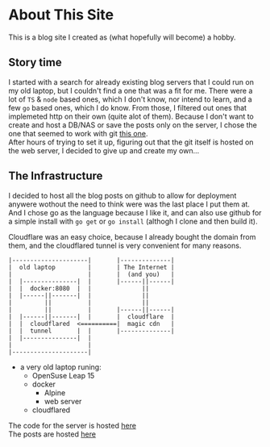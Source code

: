 # About This Site

This is a blog site I created as (what hopefully will become) a hobby.  

## Story time

I started with a search for already existing blog servers that I could run on my old laptop, 
but I couldn't find a one that was a fit for me.
There were a lot of `TS` & `node` based ones, which I don't know, nor intend to learn,
and a few `go` based ones, which I do know.
From those, I filtered out ones that implemeted http on their own (quite alot of them).
Because I don't want to create and host a DB/NAS or save the posts only on the server, 
I chose the one that seemed to work with git [this one](https://github.com/shinyypig/git-blog/tree/main).   
After hours of trying to set it up, figuring out that the git itself is hosted on the web server, 
I decided to give up and create my own...

## The Infrastructure

I decided to host all the blog posts on github to allow for deployment anywere wothout the need to think were was the last place I put them at. And I chose go as the language because I like it, and can also use github for a simple install with `go get` or `go install` (althogh I clone and then build it).  

Cloudflare was an easy choice, because I already bought the domain from them, and the cloudflared tunnel is very convenient for many reasons.

```
|---------------------|       |--------------|
|  old laptop         |       | The Internet |
|                     |       |  (and you)   |
|  |---------------|  |       |------||------|
|  |  docker:8080  |  |              ||
|  |------||-------|  |              ||
|         ||          |              ||
|         ||          |       |------||------|
|  |------||-------|  |       |  cloudflare  |
|  |  cloudflared  <==========|  magic cdn   |
|  |  tunnel       |  |       |--------------|
|  |---------------|  |
|                     |
|---------------------|
```

- a very old laptop runing:
    - OpenSuse Leap 15
    - docker
        - Alpine
        - web server
    - cloudflared

The code for the server is hosted [here](https://github.com/Dolev123/gobolg)  
The posts are hosted [here](https://github.com/Dolev123/blog-data)  

